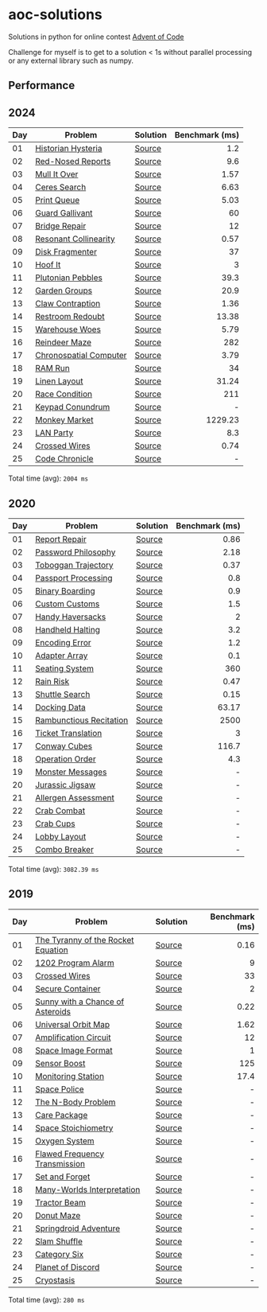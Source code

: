 # aoc-solutions
Solutions in python for online contest [Advent of Code](https://adventofcode.com/)

Challenge for myself is to get to a solution < 1s without parallel processing or any external
library such as numpy.


## Performance

## 2024

| Day | Problem | Solution | Benchmark (ms) |
| --- | --- | --- | --: |
| 01 | [Historian Hysteria](https://adventofcode.com/2024/day/1) | [Source](2024/day01/solution.py) | 1.2 |
| 02 | [Red-Nosed Reports](https://adventofcode.com/2024/day/2) | [Source](2024/day02/solution.py) | 9.6 |
| 03 | [Mull It Over](https://adventofcode.com/2024/day/3) | [Source](2024/day03/solution.py) | 1.57 |
| 04 | [Ceres Search](https://adventofcode.com/2024/day/4) | [Source](2024/day04/solution.py) | 6.63 |
| 05 | [Print Queue](https://adventofcode.com/2024/day/5) | [Source](2024/day05/solution.py) | 5.03 |
| 06 | [Guard Gallivant](https://adventofcode.com/2024/day/6) | [Source](2024/day06/solution.py) | 60 |
| 07 | [Bridge Repair](https://adventofcode.com/2024/day/7) | [Source](2024/day07/solution.py) | 12 |
| 08 | [Resonant Collinearity](https://adventofcode.com/2024/day/8) | [Source](2024/day08/solution.py) | 0.57 |
| 09 | [Disk Fragmenter](https://adventofcode.com/2024/day/9) | [Source](2024/day09/solution.py) | 37 |
| 10 | [Hoof It](https://adventofcode.com/2024/day/10) | [Source](2024/day10/solution.py) | 3 |
| 11 | [Plutonian Pebbles](https://adventofcode.com/2024/day/11) | [Source](2024/day11/solution.py) | 39.3 |
| 12 | [Garden Groups](https://adventofcode.com/2024/day/12) | [Source](2024/day12/solution.py) | 20.9 |
| 13 | [Claw Contraption](https://adventofcode.com/2024/day/13) | [Source](2024/day13/solution.py) | 1.36 |
| 14 | [Restroom Redoubt](https://adventofcode.com/2024/day/14) | [Source](2024/day14/solution.py) | 13.38 |
| 15 | [Warehouse Woes](https://adventofcode.com/2024/day/15) | [Source](2024/day15/solution.py) | 5.79 |
| 16 | [Reindeer Maze](https://adventofcode.com/2024/day/16) | [Source](2024/day16/solution.py) | 282 |
| 17 | [Chronospatial Computer](https://adventofcode.com/2024/day/17) | [Source](2024/day17/solution.py) | 3.79 |
| 18 | [RAM Run](https://adventofcode.com/2024/day/18) | [Source](2024/day18/solution.py) | 34 |
| 19 | [Linen Layout](https://adventofcode.com/2024/day/19) | [Source](2024/day19/solution.py) | 31.24 |
| 20 | [Race Condition](https://adventofcode.com/2024/day/20) | [Source](2024/day20/solution.py) | 211 |
| 21 | [Keypad Conundrum](https://adventofcode.com/2024/day/21) | [Source](2024/day21/solution.py) | - |
| 22 | [Monkey Market](https://adventofcode.com/2024/day/22) | [Source](2024/day22/solution.py) | 1229.23 |
| 23 | [LAN Party](https://adventofcode.com/2024/day/23) | [Source](2024/day23/solution.py) | 8.3 |
| 24 | [Crossed Wires](https://adventofcode.com/2024/day/24) | [Source](2024/day24/solution.py) | 0.74 |
| 25 | [Code Chronicle](https://adventofcode.com/2024/day/25) | [Source](2024/day25/solution.py) | - |

Total time (avg): `2004 ms`


## 2020

| Day | Problem | Solution | Benchmark (ms) |
| --- | --- | --- | --: |
| 01 | [Report Repair](https://adventofcode.com/2020/day/1) | [Source](2020/day01/solution.py) | 0.86 |
| 02 | [Password Philosophy](https://adventofcode.com/2020/day/2) | [Source](2020/day02/solution.py) | 2.18 |
| 03 | [Toboggan Trajectory](https://adventofcode.com/2020/day/3) | [Source](2020/day03/solution.py) | 0.37 |
| 04 | [Passport Processing](https://adventofcode.com/2020/day/4) | [Source](2020/day04/solution.py) | 0.8 |
| 05 | [Binary Boarding](https://adventofcode.com/2020/day/5) | [Source](2020/day05/solution.py) | 0.9 |
| 06 | [Custom Customs](https://adventofcode.com/2020/day/6) | [Source](2020/day06/solution.py) | 1.5 |
| 07 | [Handy Haversacks](https://adventofcode.com/2020/day/7) | [Source](2020/day07/solution.py) | 2 |
| 08 | [Handheld Halting](https://adventofcode.com/2020/day/8) | [Source](2020/day08/solution.py) | 3.2 |
| 09 | [Encoding Error](https://adventofcode.com/2020/day/9) | [Source](2020/day09/solution.py) | 1.2 |
| 10 | [Adapter Array](https://adventofcode.com/2020/day/10) | [Source](2020/day10/solution.py) | 0.1 |
| 11 | [Seating System](https://adventofcode.com/2020/day/11) | [Source](2020/day11/solution.py) | 360 |
| 12 | [Rain Risk](https://adventofcode.com/2020/day/12) | [Source](2020/day12/solution.py) | 0.47 |
| 13 | [Shuttle Search](https://adventofcode.com/2020/day/13) | [Source](2020/day13/solution.py) | 0.15 |
| 14 | [Docking Data](https://adventofcode.com/2020/day/14) | [Source](2020/day14/solution.py) | 63.17 |
| 15 | [Rambunctious Recitation](https://adventofcode.com/2020/day/15) | [Source](2020/day15/solution.py) | 2500 |
| 16 | [Ticket Translation](https://adventofcode.com/2020/day/16) | [Source](2020/day16/solution.py) | 3 |
| 17 | [Conway Cubes](https://adventofcode.com/2020/day/17) | [Source](2020/day17/solution.py) | 116.7 |
| 18 | [Operation Order](https://adventofcode.com/2020/day/18) | [Source](2020/day18/solution.py) | 4.3 |
| 19 | [Monster Messages](https://adventofcode.com/2020/day/19) | [Source](2020/day19/solution.py) | - |
| 20 | [Jurassic Jigsaw](https://adventofcode.com/2020/day/20) | [Source](2020/day20/solution.py) | - |
| 21 | [Allergen Assessment](https://adventofcode.com/2020/day/21) | [Source](2020/day21/solution.py) | - |
| 22 | [Crab Combat](https://adventofcode.com/2020/day/22) | [Source](2020/day22/solution.py) | - |
| 23 | [Crab Cups](https://adventofcode.com/2020/day/23) | [Source](2020/day23/solution.py) | - |
| 24 | [Lobby Layout](https://adventofcode.com/2020/day/24) | [Source](2020/day24/solution.py) | - |
| 25 | [Combo Breaker](https://adventofcode.com/2020/day/25) | [Source](2020/day25/solution.py) | - |

Total time (avg): `3082.39 ms`


## 2019

| Day | Problem | Solution | Benchmark (ms) |
| --- | --- | --- | --: |
| 01 | [The Tyranny of the Rocket Equation](https://adventofcode.com/2019/day/1) | [Source](2019/day01/solution.py) | 0.16 |
| 02 | [1202 Program Alarm](https://adventofcode.com/2019/day/2) | [Source](2019/day02/solution.py) | 9 |
| 03 | [Crossed Wires](https://adventofcode.com/2019/day/3) | [Source](2019/day03/solution.py) | 33 |
| 04 | [Secure Container](https://adventofcode.com/2019/day/4) | [Source](2019/day04/solution.py) | 2 |
| 05 | [Sunny with a Chance of Asteroids](https://adventofcode.com/2019/day/5) | [Source](2019/day05/solution.py) | 0.22 |
| 06 | [Universal Orbit Map](https://adventofcode.com/2019/day/6) | [Source](2019/day06/solution.py) | 1.62 |
| 07 | [Amplification Circuit](https://adventofcode.com/2019/day/7) | [Source](2019/day07/solution.py) | 12 |
| 08 | [Space Image Format](https://adventofcode.com/2019/day/8) | [Source](2019/day08/solution.py) | 1 |
| 09 | [Sensor Boost](https://adventofcode.com/2019/day/9) | [Source](2019/day09/solution.py) | 125 |
| 10 | [Monitoring Station](https://adventofcode.com/2019/day/10) | [Source](2019/day10/solution.py) | 17.4 |
| 11 | [Space Police](https://adventofcode.com/2019/day/11) | [Source](2019/day11/solution.py) | - |
| 12 | [The N-Body Problem](https://adventofcode.com/2019/day/12) | [Source](2019/day12/solution.py) | - |
| 13 | [Care Package](https://adventofcode.com/2019/day/13) | [Source](2019/day13/solution.py) | - |
| 14 | [Space Stoichiometry](https://adventofcode.com/2019/day/14) | [Source](2019/day14/solution.py) | - |
| 15 | [Oxygen System](https://adventofcode.com/2019/day/15) | [Source](2019/day15/solution.py) | - |
| 16 | [Flawed Frequency Transmission](https://adventofcode.com/2019/day/16) | [Source](2019/day16/solution.py) | - |
| 17 | [Set and Forget](https://adventofcode.com/2019/day/17) | [Source](2019/day17/solution.py) | - |
| 18 | [Many-Worlds Interpretation](https://adventofcode.com/2019/day/18) | [Source](2019/day18/solution.py) | - |
| 19 | [Tractor Beam](https://adventofcode.com/2019/day/19) | [Source](2019/day19/solution.py) | - |
| 20 | [Donut Maze](https://adventofcode.com/2019/day/20) | [Source](2019/day20/solution.py) | - |
| 21 | [Springdroid Adventure](https://adventofcode.com/2019/day/21) | [Source](2019/day21/solution.py) | - |
| 22 | [Slam Shuffle](https://adventofcode.com/2019/day/22) | [Source](2019/day22/solution.py) | - |
| 23 | [Category Six](https://adventofcode.com/2019/day/23) | [Source](2019/day23/solution.py) | - |
| 24 | [Planet of Discord](https://adventofcode.com/2019/day/24) | [Source](2019/day24/solution.py) | - |
| 25 | [Cryostasis](https://adventofcode.com/2019/day/25) | [Source](2019/day25/solution.py) | - |

Total time (avg): `280 ms`